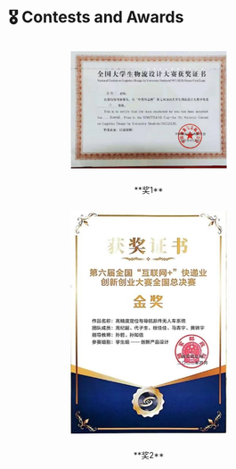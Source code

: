 # 🎖 Contests and Awards
<div style="display: flex; justify-content: space-around;">  
  <figure style="display: flex; flex-direction: column; align-items: center;">  
    <img src='./images/6.1.jpg' alt="系统建模与优化示例图" style="width: 20em; height: auto; margin-bottom: 2em;">  
    <figcaption style="font-size: 1em;">**奖1**</figcaption>  
  </figure>  
  </div>
  <div style="display: flex; justify-content: space-around;">  
  <figure style="display: flex; flex-direction: column; align-items: center;">  
    <img src='./images/6.2.jpg' alt="机器学习示例图" style="width: 20em; height: auto; margin-bottom: 2em;">  
    <figcaption style="font-size: 1em;">**奖2**</figcaption>  
  </figure>
</div>